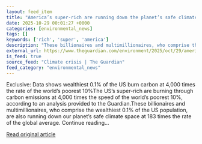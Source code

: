 ```yaml
---
layout: feed_item
title: "America’s super-rich are running down the planet’s safe climate spaces, says Oxfam"
date: 2025-10-29 00:01:27 +0000
categories: [environmental_news]
tags: []
keywords: ['rich', 'super', 'america']
description: "These billionaires and multimillionaires, who comprise the wealthiest 0"
external_url: https://www.theguardian.com/environment/2025/oct/29/americas-super-rich-running-down-planet-safe-climate-spaces-oxfam
is_feed: true
source_feed: "Climate crisis | The Guardian"
feed_category: "environmental_news"
---
```


Exclusive: Data shows wealthiest 0.1% of the US burn carbon at 4,000 times the rate of the world’s poorest 10%The US’s super-rich are burning through carbon emissions at 4,000 times the speed of the world’s poorest 10%, according to an analysis provided to the Guardian.These billionaires and multimillionaires, who comprise the wealthiest 0.1% of the US population, are also running down our planet’s safe climate space at 183 times the rate of the global average. Continue reading...

[Read original article](https://www.theguardian.com/environment/2025/oct/29/americas-super-rich-running-down-planet-safe-climate-spaces-oxfam)
